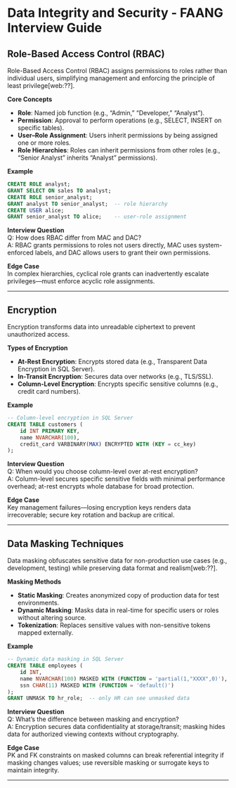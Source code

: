 # Data Integrity and Security - FAANG Interview Guide

## Role-Based Access Control (RBAC)

Role-Based Access Control (RBAC) assigns permissions to roles rather than individual users, simplifying management and enforcing the principle of least privilege[web:??].  

**Core Concepts**  
- **Role**: Named job function (e.g., “Admin,” “Developer,” “Analyst”).  
- **Permission**: Approval to perform operations (e.g., SELECT, INSERT on specific tables).  
- **User–Role Assignment**: Users inherit permissions by being assigned one or more roles.  
- **Role Hierarchies**: Roles can inherit permissions from other roles (e.g., “Senior Analyst” inherits “Analyst” permissions).  

**Example**  
```sql
CREATE ROLE analyst;
GRANT SELECT ON sales TO analyst;
CREATE ROLE senior_analyst;
GRANT analyst TO senior_analyst;  -- role hierarchy
CREATE USER alice;
GRANT senior_analyst TO alice;    -- user-role assignment
```

**Interview Question**  
Q: How does RBAC differ from MAC and DAC?  
A: RBAC grants permissions to roles not users directly, MAC uses system-enforced labels, and DAC allows users to grant their own permissions.  

**Edge Case**  
In complex hierarchies, cyclical role grants can inadvertently escalate privileges—must enforce acyclic role assignments.  

***

## Encryption

Encryption transforms data into unreadable ciphertext to prevent unauthorized access.  

**Types of Encryption**  
- **At-Rest Encryption**: Encrypts stored data (e.g., Transparent Data Encryption in SQL Server).  
- **In-Transit Encryption**: Secures data over networks (e.g., TLS/SSL).  
- **Column-Level Encryption**: Encrypts specific sensitive columns (e.g., credit card numbers).  

**Example**  
```sql
-- Column-level encryption in SQL Server
CREATE TABLE customers (
    id INT PRIMARY KEY,
    name NVARCHAR(100),
    credit_card VARBINARY(MAX) ENCRYPTED WITH (KEY = cc_key)
);
```

**Interview Question**  
Q: When would you choose column-level over at-rest encryption?  
A: Column-level secures specific sensitive fields with minimal performance overhead; at-rest encrypts whole database for broad protection.  

**Edge Case**  
Key management failures—losing encryption keys renders data irrecoverable; secure key rotation and backup are critical.  

***

## Data Masking Techniques

Data masking obfuscates sensitive data for non-production use cases (e.g., development, testing) while preserving data format and realism[web:??].  

**Masking Methods**  
- **Static Masking**: Creates anonymized copy of production data for test environments.  
- **Dynamic Masking**: Masks data in real-time for specific users or roles without altering source.  
- **Tokenization**: Replaces sensitive values with non-sensitive tokens mapped externally.  

**Example**  
```sql
-- Dynamic data masking in SQL Server
CREATE TABLE employees (
    id INT,
    name NVARCHAR(100) MASKED WITH (FUNCTION = 'partial(1,"XXXX",0)'),
    ssn CHAR(11) MASKED WITH (FUNCTION = 'default()')
);
GRANT UNMASK TO hr_role;  -- only HR can see unmasked data
```

**Interview Question**  
Q: What’s the difference between masking and encryption?  
A: Encryption secures data confidentiality at storage/transit; masking hides data for authorized viewing contexts without cryptography.  

**Edge Case**  
PK and FK constraints on masked columns can break referential integrity if masking changes values; use reversible masking or surrogate keys to maintain integrity.  

***
